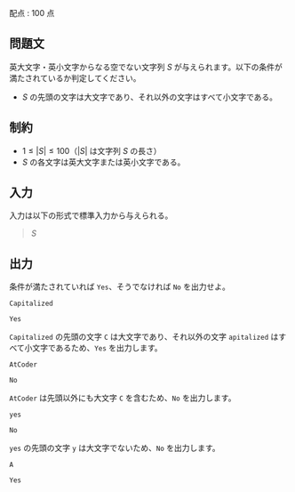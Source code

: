 配点 : $100$ 点

## 問題文

英大文字・英小文字からなる空でない文字列 $S$ が与えられます。以下の条件が満たされているか判定してください。

- $S$ の先頭の文字は大文字であり、それ以外の文字はすべて小文字である。

## 制約

- $1 \leq |S| \leq 100$（$|S|$ は文字列 $S$ の長さ）
- $S$ の各文字は英大文字または英小文字である。

## 入力

入力は以下の形式で標準入力から与えられる。

> $S$

## 出力

条件が満たされていれば `Yes`、そうでなければ `No` を出力せよ。

```input1
Capitalized
```

```output1
Yes
```

`Capitalized` の先頭の文字 `C` は大文字であり、それ以外の文字 `apitalized` はすべて小文字であるため、`Yes` を出力します。

```input2
AtCoder
```

```output2
No
```

`AtCoder` は先頭以外にも大文字 `C` を含むため、`No` を出力します。

```input3
yes
```

```output3
No
```

`yes` の先頭の文字 `y` は大文字でないため、`No` を出力します。

```input4
A
```

```output4
Yes
```